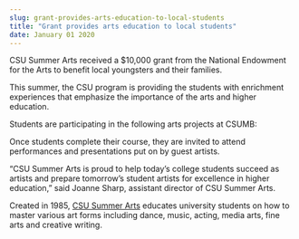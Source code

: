 ```yaml
---
slug: grant-provides-arts-education-to-local-students
title: "Grant provides arts education to local students"
date: January 01 2020
---
```


 
<p>
  CSU Summer Arts received a $10,000 grant from the National Endowment for the
  Arts to benefit local youngsters and their families.
</p>
<p>
  This summer, the CSU program is providing the students with enrichment
  experiences that emphasize the importance of the arts and higher education.
</p>
<p>Students are participating in the following arts projects at CSUMB:</p>
<p>
  Once students complete their course, they are invited to attend performances
  and presentations put on by guest artists.
</p>
<p>
  “CSU Summer Arts is proud to help today’s college students succeed as artists
  and prepare tomorrow’s student artists for excellence in higher education,”
  said Joanne Sharp, assistant director of CSU Summer Arts.
</p>
<p>
  Created in 1985,
  <a href="https://csusummerarts.org">CSU Summer Arts</a> educates university
  students on how to master various art forms including dance, music, acting,
  media arts, fine arts and creative writing.
</p>
 
